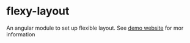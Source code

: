 flexy-layout
============

An angular module to set up flexible layout. 
See [demo website](http://lorenzofox3.github.io/flexy-layout/src/index.html) for mor information
